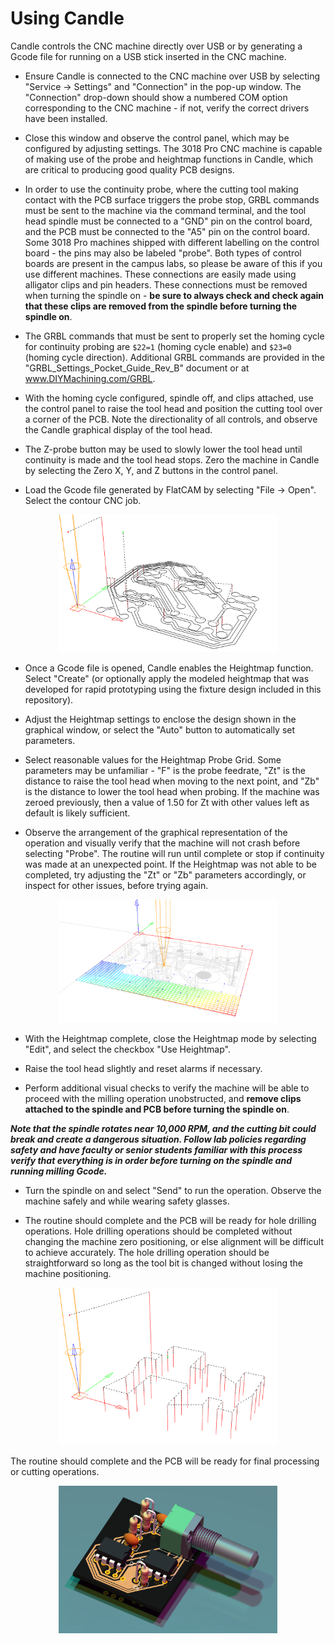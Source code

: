 # Using Candle

Candle controls the CNC machine directly over USB or by generating a Gcode file for running on a USB stick inserted in the CNC machine.

* Ensure Candle is connected to the CNC machine over USB by selecting "Service → Settings" and "Connection" in the pop-up window. The "Connection" drop-down should show a numbered COM option corresponding to the CNC machine - if not, verify the correct drivers have been installed.

* Close this window and observe the control panel, which may be configured by adjusting settings.
The 3018 Pro CNC machine is capable of making use of the probe and heightmap functions in Candle, which are critical to producing good quality PCB designs.

* In order to use the continuity probe, where the cutting tool making contact with the PCB surface triggers the probe stop, GRBL commands must be sent to the machine via the command terminal, and the tool head spindle must be connected to a "GND" pin on the control board, and the PCB must be connected to the "A5" pin on the control board. Some 3018 Pro machines shipped with different labelling on the control board - the pins may also be labeled "probe". Both types of control boards are present in the campus labs, so please be aware of this if you use different machines. These connections are easily made using alligator clips and pin headers. These connections must be removed when turning the spindle on - **be sure to always check and check again that these clips are removed from the spindle before turning the spindle on**.

* The GRBL commands that must be sent to properly set the homing cycle for continuity probing are `$22=1` (homing cycle enable) and `$23=0` (homing cycle direction). Additional GRBL commands are provided in the "GRBL_Settings_Pocket_Guide_Rev_B" document or at www.DIYMachining.com/GRBL.

* With the homing cycle configured, spindle off, and clips attached, use the control panel to raise the tool head and position the cutting tool over a corner of the PCB. Note the directionality of all controls, and observe the Candle graphical display of the tool head.

* The Z-probe button may be used to slowly lower the tool head until continuity is made and the tool head stops. Zero the machine in Candle by selecting the Zero X, Y, and Z buttons in the control panel.

* Load the Gcode file generated by FlatCAM by selecting "File → Open". Select the contour CNC job.

<p align="center">
  <img src="./images/Candle_GCode_Output.png" width="350" title="Example Gcode File Loaded in Candle">
</p>

* Once a Gcode file is opened, Candle enables the Heightmap function. Select "Create" (or optionally apply the modeled heightmap that was developed for rapid prototyping using the fixture design included in this repository).

* Adjust the Heightmap settings to enclose the design shown in the graphical window, or select the "Auto" button to automatically set parameters.

* Select reasonable values for the Heightmap Probe Grid. Some parameters may be unfamiliar - "F" is the probe feedrate, "Zt" is the distance to raise the tool head when moving to the next point, and "Zb" is the distance to lower the tool head when probing. If the machine was zeroed previously, then a value of 1.50 for Zt with other values left as default is likely sufficient.

* Observe the arrangement of the graphical representation of the operation and visually verify that the machine will not crash before selecting "Probe". The routine will run until complete or stop if continuity was made at an unexpected point. If the Heightmap was not able to be completed, try adjusting the "Zt" or "Zb" parameters accordingly, or inspect for other issues, before trying again.

<p align="center">
  <img src="./images/Candle_Heightmapping.png" width="350" title="Example Candle Heightmap Routine Being Performed">
</p>

* With the Heightmap complete, close the Heightmap mode by selecting "Edit", and select the checkbox "Use Heightmap".

* Raise the tool head slightly and reset alarms if necessary.

* Perform additional visual checks to verify the machine will be able to proceed with the milling operation unobstructed, and **remove clips attached to the spindle and PCB before turning the spindle on**.

***Note that the spindle rotates near 10,000 RPM, and the cutting bit could break and create a dangerous situation. Follow lab policies regarding safety and have faculty or senior students familiar with this process verify that everything is in order before turning on the spindle and running milling Gcode.***

* Turn the spindle on and select "Send" to run the operation. Observe the machine safely and while wearing safety glasses.

* The routine should complete and the PCB will be ready for hole drilling operations. Hole drilling operations should be completed without changing the machine zero positioning, or else alignment will be difficult to achieve accurately. The hole drilling operation should be straightforward so long as the tool bit is changed without losing the machine positioning.

<p align="center">
  <img src="./images/Candle_GCode_Drl_Output.png" width="350" title="Example Drill Gcode File Loaded in Candle">
</p>

The routine should complete and the PCB will be ready for final processing or cutting operations.

<p align="center">
  <img src="./images/KiCAD_Render.png" width="350" title="Example Populated PCB Rendered in KiCAD">
</p>